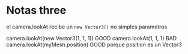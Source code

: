# Notas three

el camera.lookAt recibe un `new Vector3()` no simples parametros

camera.lookAt(new Vector3(1, 1, 1)) GOOD
camera.lookAt(1, 1, 1) BAD
camera.lookAt(myMesh.position) GOOD porque position es un Vector3
